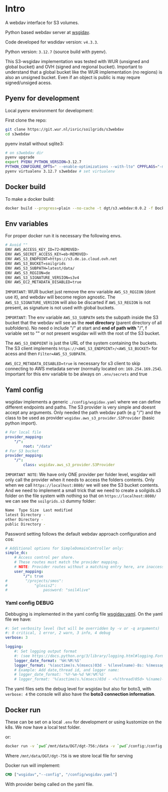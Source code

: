 # Intro

A webdav interface for S3 volumes.

Python based webdav server at [wsgidav](https://github.com/mar10/wsgidav).

Code developed for wsdidav version: `v4.3.3`.

Python version: `3.12.7` (source build with pyenv).

This S3-wsgidav implementation was tested with WUR (unsigned and global bucket) and OVH (signed and regional bucket). Important to understand that a global bucket like the WUR implementation (no regions) is also an unsigned bucket. Even if an object is public is may requre signed/unsiged acess.

## Pyenv for development

Local pyenv environment for development:

First clone the repo:

```bash
git clone https://git.wur.nl/isric/soilgrids/s3webdav
cd s3webdav
```

pyenv install without sqlite3:

```bash
# on s3webdav dir
pyenv upgrade
export PYENV_PYTHON_VERSION=3.12.7
PYTHON_CONFIGURE_OPTS=" --enable-optimizations --with-lto" CPPFLAGS="-march=native -O3" CFLAGS="-march=native -O3" CXXFLAGS=${CFLAGS} pyenv install -v $PYENV_PYTHON_VERSION
pyenv virtualenv 3.12.7 s3webdav # set virtualenv
```

## Docker build

To make a docker build:

```bash
docker build --progress=plain --no-cache -t dgt/s3.webdav:0.0.2 -f Dockerfile .
```

## Env variables

For proper docker run it is necessary the following envs.

```bash
# Avoid ""
ENV AWS_ACCESS_KEY_ID=72<REMOVED>
ENV AWS_SECRET_ACCESS_KEY=eb<REMOVED>
ENV AWS_S3_ENDPOINT=https://s3.de.io.cloud.ovh.net
ENV AWS_S3_BUCKET=soilgrids
ENV AWS_S3_SUBPATH=latest/data/
ENV AWS_S3_REGION=de
ENV AWS_S3_SIGNATURE_VERSION=s3v4
ENV AWS_EC2_METADATA_DISABLED=true
```

`IMPORTANT`: WUR bucket just remove the env variable `AWS_S3_REGION` (dont use it), and webdav will become region agnostic. The `AWS_S3_SIGNATURE_VERSION` will also be discarted if `AWS_S3_REGION` is not present, as signature is not used with global buckets.

`IMPORTANT`: The env variable `AWS_S3_SUBPATH` sets the subpath inside the S3 bucket that the webdav will see as the **root directory** (parent directory of all subfolders). No need o include "/" at start and **end of path with** "/", f  variable set to "" or not present wsgidav will with the root of the S3 bucket.

The `AWS_S3_ENDPOINT` is just the URL of the system containing the buckets. The S3 client implements `https://<AWS_S3_ENDPOINT>/<AWS_S3_BUCKET>` for acess and then `Filter=AWS_S3_SUBPATH`.

`AWS_EC2_METADATA_DISABLED=true` is necessary for s3 client to skip connecting to AWS metadata server (normally located on: `169.254.169.254`). Important for this env variable to be always on `.env/secrets` and true

## Yaml config

wsgidav implements a generic `./config/wsgidav.yaml` where we can define different endpoints and paths. The S3 provider is very simple and doesnt accept any arguments. Only needed the path webdav path  (e.g "/") and the class to be used as provider `wsgidav.aws_s3_provider.S3Provider` (basic python import).

```yaml
# For local file
provider_mapping:
    "/":
        root: "/data"
# For S3 bucket
provider_mapping:
    "/":
        class: wsgidav.aws_s3_provider.S3Provider        
```

`IMPORTANT NOTE`:
We have only ONE provider per folder level, wsgidav will only call the provider when it needs to access the folders contents.
Only when we call `https://localhost:8080/` we will see the S3 bucket contents. And we need to implement a small trick that we need to create a soilgids.s3 folder on the file system with nothing so that on `https://localhost:8080/` we can see the `soilgrids.s3` dummy folder:

```bash
Name  Type Size  Last modified
latest Directory -
other Directory -
public Directory -
```

Password setting follows the default webdav approach configuration and cos:

```yaml
# Additional options for SimpleDomainController only:
simple_dc:
    # Access control per share.
    # These routes must match the provider mapping.
    # NOTE: Provider routes without a matching entry here, are inaccessible.
    user_mapping:
        "/": true    
#        "/projects/smos":
#            "glosis2":
#                password: "soil4live"
```

### Yaml config DEBUG

Debbuging is implemented in the yaml config file [wsgidav.yaml](./wsgidav.yaml). On the yaml file we have:

```yaml
#: Set verbosity level (but will be overridden by -v or -q arguments)
#: 0 critical, 1 error, 2 warn, 3 info, 4 debug
verbose: 3

logging:
    #: Set logging output format
    #: (see https://docs.python.org/3/library/logging.html#logging.Formatter)
    logger_date_format: '%H:%M:%S'
    logger_format: '%(asctime)s.%(msecs)03d - %(levelname)-8s: %(message)s'
    # Example: Add date,thread id, and logger name:
    # logger_date_format: '%Y-%m-%d %H:%M:%S'
    # logger_format: '%(asctime)s.%(msecs)03d - <%(thread)05d> %(name)-27s %(levelname)-8s: %(message)s'
```

The yaml files sets the debug level for wsgidav but also for boto3, with `verbose: 4` the console will also have the **boto3 connection information**.

## Docker run

These can be set on a local `.env` for development or using kustomize on the k8s. We now have a local test folder.

or:

```bash
docker run -v `pwd`/mnt/data/DGT/dgt-756:/data -v `pwd`/config:/config -p8080:8080 dgt/s3.webdav:0.0.2`
```

Where `/mnt/data/DGT/dgt-756` is we store local file for serving

Docker run will implement:

```Dockerfile
CMD ["wsgidav","--config", "/config/wsgidav.yaml"]
```

With provider being called on the yaml file.
